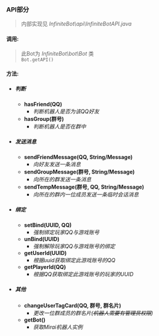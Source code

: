 ### API部分
> 内部实现见 _InfiniteBot\api\InfiniteBotAPI.java_

#### 调用: ####
> 此Bot为 _InfiniteBot\bot\Bot_ 类  
>```Bot.getAPI()```

#### 方法: ####
+ ##### 判断 #####
  + __hasFriend(QQ)__
    - _判断机器人是否为该QQ好友_  
  + __hasGroup(群号)__
    - _判断机器人是否在群中_
+ ##### 发送消息 #####
  + __sendFriendMessage(QQ, String/Message)__
    - _向好友发送一条消息_  
  + __sendGroupMessage(群号, String/Message)__
    - _向所在的群发送一条消息_  
  + __sendTempMessage(群号, QQ, String/Message)__
    - _向所在的群内一位成员发送一条临时会话消息_ 
+ ##### 绑定 ##### 
  + __setBind(UUID, QQ)__
    - _强制绑定玩家QQ与游戏账号_  
  + __unBind(UUID)__
    - _强制解除玩家QQ与游戏账号的绑定_ 
  + __getUserId(UUID)__
    - _根据uuid获取绑定此游戏账号的QQ_  
  + __getPlayerId(QQ)__
    - _根据QQ获取绑定此游戏账号的玩家的UUID_ 
+ ##### 其他 ##### 
  + __changeUserTagCard(QQ, 群号, 群名片)__
    - _更改一位群成员的群名片(~~机器人需要有管理员权限~~)_ 
  + __getBot()__
    - _获取Mirai机器人实例_  